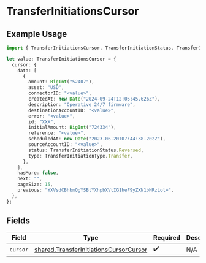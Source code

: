 # TransferInitiationsCursor

## Example Usage

```typescript
import { TransferInitiationsCursor, TransferInitiationStatus, TransferInitiationType } from "@formance/formance-sdk/sdk/models/shared";

let value: TransferInitiationsCursor = {
  cursor: {
    data: [
      {
        amount: BigInt("52407"),
        asset: "USD",
        connectorID: "<value>",
        createdAt: new Date("2024-09-24T12:05:45.626Z"),
        description: "Operative 24/7 firmware",
        destinationAccountID: "<value>",
        error: "<value>",
        id: "XXX",
        initialAmount: BigInt("724334"),
        reference: "<value>",
        scheduledAt: new Date("2023-06-20T07:44:38.202Z"),
        sourceAccountID: "<value>",
        status: TransferInitiationStatus.Reversed,
        type: TransferInitiationType.Transfer,
      },
    ],
    hasMore: false,
    next: "",
    pageSize: 15,
    previous: "YXVsdCBhbmQgYSBtYXhpbXVtIG1heF9yZXN1bHRzLol=",
  },
};
```

## Fields

| Field                                                                                                   | Type                                                                                                    | Required                                                                                                | Description                                                                                             |
| ------------------------------------------------------------------------------------------------------- | ------------------------------------------------------------------------------------------------------- | ------------------------------------------------------------------------------------------------------- | ------------------------------------------------------------------------------------------------------- |
| `cursor`                                                                                                | [shared.TransferInitiationsCursorCursor](../../../sdk/models/shared/transferinitiationscursorcursor.md) | :heavy_check_mark:                                                                                      | N/A                                                                                                     |